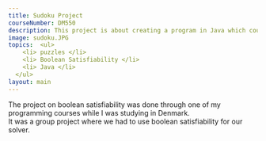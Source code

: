 ```yaml
---
title: Sudoku Project
courseNumber: DM550
description: This project is about creating a program in Java which could solve sudoku puzzles.
image: sudoku.JPG
topics:  <ul>
    <li> puzzles </li>
    <li> Boolean Satisfiability </li>
    <li> Java </li>
  </ul>
layout: main
---
```


The project on boolean satisfiability was done through one of my programming courses while I was studying in Denmark.<br/>
It was a group project where we had to use boolean satisfiability for our solver.
